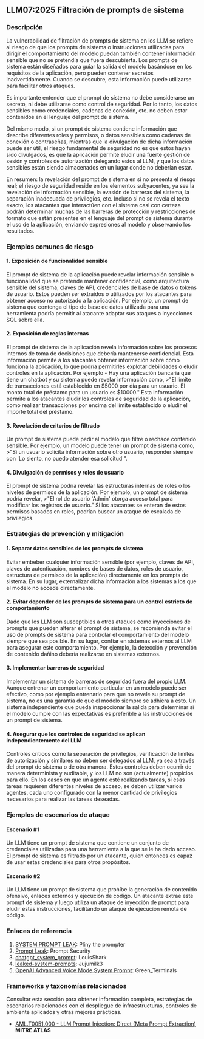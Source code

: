 ## LLM07:2025 Filtración de prompts de sistema

### Descripción

La vulnerabilidad de filtración de prompts de sistema en los LLM se refiere al riesgo de que los prompts de sistema o instrucciones utilizadas para dirigir el comportamiento del modelo puedan también contener información sensible que no se pretendía que fuera descubierta. Los prompts de sistema están diseñados para guiar la salida del modelo basándose en los requisitos de la aplicación, pero pueden contener secretos inadvertidamente. Cuando se descubre, esta información puede utilizarse para facilitar otros ataques.

Es importante entender que el prompt de sistema no debe considerarse un secreto, ni debe utilizarse como control de seguridad. Por lo tanto, los datos sensibles como credenciales, cadenas de conexión, etc. no deben estar contenidos en el lenguaje del prompt de sistema.

Del mismo modo, si un prompt de sistema contiene información que describe diferentes roles y permisos, o datos sensibles como cadenas de conexión o contraseñas, mientras que la divulgación de dicha información puede ser útil, el riesgo fundamental de seguridad no es que estos hayan sido divulgados, es que la aplicación permite eludir una fuerte gestión de sesión y controles de autorización delegando estos al LLM, y que los datos sensibles están siendo almacenados en un lugar donde no deberían estar.

En resumen: la revelación del prompt de sistema en sí no presenta el riesgo real; el riesgo de seguridad reside en los elementos subyacentes, ya sea la revelación de información sensible, la evasión de barreras del sistema, la separación inadecuada de privilegios, etc. Incluso si no se revela el texto exacto, los atacantes que interactúen con el sistema casi con certeza podrán determinar muchas de las barreras de protección y restricciones de formato que están presentes en el lenguaje del prompt de sistema durante el uso de la aplicación, enviando expresiones al modelo y observando los resultados.

### Ejemplos comunes de riesgo

#### 1. Exposición de funcionalidad sensible

  El prompt de sistema de la aplicación puede revelar información sensible o funcionalidad que se pretende mantener confidencial, como arquitectura sensible del sistema, claves de API, credenciales de base de datos o tokens de usuario. Estos pueden ser extraídos o utilizados por los atacantes para obtener acceso no autorizado a la aplicación. Por ejemplo, un prompt de sistema que contenga el tipo de base de datos utilizada para una herramienta podría permitir al atacante adaptar sus ataques a inyecciones SQL sobre ella.

#### 2. Exposición de reglas internas

  El prompt de sistema de la aplicación revela información sobre los procesos internos de toma de decisiones que debería mantenerse confidencial. Esta información permite a los atacantes obtener información sobre cómo funciona la aplicación, lo que podría permitirles explotar debilidades o eludir controles en la aplicación. Por ejemplo - Hay una aplicación bancaria que tiene un chatbot y su sistema puede revelar información como,
    >"El límite de transacciones está establecido en $5000 por día para un usuario. El monto total de préstamo para un usuario es $10000."
  Esta información permite a los atacantes eludir los controles de seguridad de la aplicación, como realizar transacciones por encima del límite establecido o eludir el importe total del préstamo.

#### 3. Revelación de criterios de filtrado

  Un prompt de sistema puede pedir al modelo que filtre o rechace contenido sensible. Por ejemplo, un modelo puede tener un prompt de sistema como,
    >"Si un usuario solicita información sobre otro usuario, responder siempre con 'Lo siento, no puedo atender esa solicitud'".

#### 4. Divulgación de permisos y roles de usuario

  El prompt de sistema podría revelar las estructuras internas de roles o los niveles de permisos de la aplicación. Por ejemplo, un prompt de sistema podría revelar,
    >"El rol de usuario 'Admin' otorga acceso total para modificar los registros de usuario."
  Si los atacantes se enteran de estos permisos basados en roles, podrían buscar un ataque de escalada de privilegios.

### Estrategias de prevención y mitigación

#### 1. Separar datos sensibles de los prompts de sistema

  Evitar embeber cualquier información sensible (por ejemplo, claves de API, claves de autenticación, nombres de bases de datos, roles de usuario, estructura de permisos de la aplicación) directamente en los prompts de sistema. En su lugar, externalizar dicha información a los sistemas a los que el modelo no accede directamente.
#### 2. Evitar depender de los prompts de sistema para un control estricto de comportamiento

  Dado que los LLM son susceptibles a otros ataques como inyecciones de prompts que pueden alterar el prompt de sistema, se recomienda evitar el uso de prompts de sistema para controlar el comportamiento del modelo siempre que sea posible. En su lugar, confiar en sistemas externos al LLM para asegurar este comportamiento. Por ejemplo, la detección y prevención de contenido dañino debería realizarse en sistemas externos.

#### 3. Implementar barreras de seguridad

  Implementar un sistema de barreras de seguridad fuera del propio LLM. Aunque entrenar un comportamiento particular en un modelo puede ser efectivo, como por ejemplo entrenarlo para que no revele su prompt de sistema, no es una garantía de que el modelo siempre se adhiera a esto. Un sistema independiente que pueda inspeccionar la salida para determinar si el modelo cumple con las expectativas es preferible a las instrucciones de un prompt de sistema.
#### 4. Asegurar que los controles de seguridad se aplican independientemente del LLM

  Controles críticos como la separación de privilegios, verificación de límites de autorización y similares no deben ser delegados al LLM, ya sea a través del prompt de sistema o de otra manera. Estos controles deben ocurrir de manera determinista y auditable, y los LLM no son (actualmente) propicios para ello. En los casos en que un agente esté realizando tareas, si esas tareas requieren diferentes niveles de acceso, se deben utilizar varios agentes, cada uno configurado con la menor cantidad de privilegios necesarios para realizar las tareas deseadas.

### Ejemplos de escenarios de ataque

#### Escenario #1

  Un LLM tiene un prompt de sistema que contiene un conjunto de credenciales utilizadas para una herramienta a la que se le ha dado acceso.  El prompt de sistema es filtrado por un atacante, quien entonces es capaz de usar estas credenciales para otros propósitos.

#### Escenario #2

  Un LLM tiene un prompt de sistema que prohíbe la generación de contenido ofensivo, enlaces externos y ejecución de código. Un atacante extrae este prompt de sistema y luego utiliza un ataque de inyección de prompt para eludir estas instrucciones, facilitando un ataque de ejecución remota de código.

### Enlaces de referencia

1. [SYSTEM PROMPT LEAK](https://x.com/elder_plinius/status/1801393358964994062): Pliny the prompter
2. [Prompt Leak](https://www.prompt.security/vulnerabilities/prompt-leak): Prompt Security
3. [chatgpt_system_prompt](https://github.com/LouisShark/chatgpt_system_prompt): LouisShark
4. [leaked-system-prompts](https://github.com/jujumilk3/leaked-system-prompts): Jujumilk3
5. [OpenAI Advanced Voice Mode System Prompt](https://x.com/Green_terminals/status/1839141326329360579): Green_Terminals

### Frameworks y taxonomías relacionados

Consultar esta sección para obtener información completa, estrategias de escenarios relacionados con el despliegue de infraestructuras, controles de ambiente aplicados y otras mejores prácticas.

- [AML.T0051.000 - LLM Prompt Injection: Direct (Meta Prompt Extraction)](https://atlas.mitre.org/techniques/AML.T0051.000) **MITRE ATLAS**
